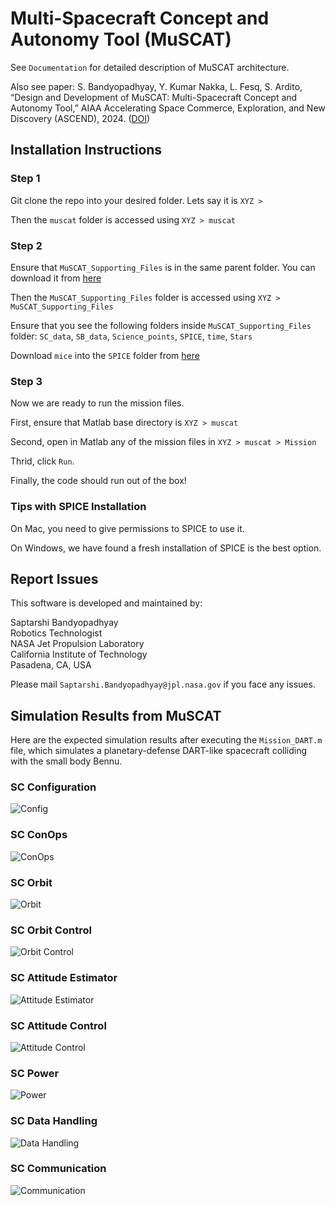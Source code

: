 # Multi-Spacecraft Concept and Autonomy Tool (MuSCAT) 

See `Documentation` for detailed description of MuSCAT architecture. 

Also see paper: S. Bandyopadhyay, Y. Kumar Nakka, L. Fesq, S. Ardito, “Design and Development of MuSCAT: Multi-Spacecraft Concept and Autonomy Tool,” AIAA Accelerating Space Commerce, Exploration, and New Discovery (ASCEND), 2024. ([DOI](https://doi.org/10.2514/6.2024-4805))


## Installation Instructions 

### Step 1 

Git clone the repo into your desired folder. Lets say it is `XYZ >`

Then the `muscat` folder is accessed using `XYZ > muscat`



### Step 2 

Ensure that `MuSCAT_Supporting_Files` is in the same parent folder. You can download it from [here](https://www.dropbox.com/s/qokkcj6sn802n7p/MuSCAT_Supporting_Files.zip?dl=0) 

Then the `MuSCAT_Supporting_Files` folder is accessed using `XYZ > MuSCAT_Supporting_Files`

Ensure that you see the following folders inside `MuSCAT_Supporting_Files` folder: `SC_data`, `SB_data`, `Science_points`, `SPICE`, `time`, `Stars`

Download `mice` into the `SPICE` folder from [here](https://naif.jpl.nasa.gov/naif/toolkit_MATLAB.html)



### Step 3

Now we are ready to run the mission files. 

First, ensure that Matlab base directory is `XYZ > muscat`

Second, open in Matlab any of the mission files in `XYZ > muscat > Mission` 

Thrid, click `Run`. 

Finally, the code should run out of the box!  



### Tips with SPICE Installation

On Mac, you need to give permissions to SPICE to use it. 

On Windows, we have found a fresh installation of SPICE is the best option. 



## Report Issues

This software is developed and maintained by:

Saptarshi Bandyopadhyay\
Robotics Technologist\
NASA Jet Propulsion Laboratory\
California Institute of Technology\
Pasadena, CA, USA 

Please mail `Saptarshi.Bandyopadhyay@jpl.nasa.gov` if you face any issues. 



## Simulation Results from MuSCAT

Here are the expected simulation results after executing the `Mission_DART.m` file, which simulates a planetary-defense DART-like spacecraft colliding with the small body Bennu. 

### SC Configuration

![Config](Documentation/README_Images/DART_1SC_configuration.png)

### SC ConOps

![ConOps](Documentation/README_Images/DART_SC1_ConOps.png)

### SC Orbit

![Orbit](Documentation/README_Images/DART_Orbit_Vizualization.png)

### SC Orbit Control

![Orbit Control](Documentation/README_Images/DART_SC1_Orbit_Control.png)

### SC Attitude Estimator

![Attitude Estimator](Documentation/README_Images/DART_SC1_Attitude_Estimator.png)

### SC Attitude Control

![Attitude Control](Documentation/README_Images/DART_SC1_Attitude_Actuator.png)

### SC Power

![Power](Documentation/README_Images/DART_SC1_Power.png)

### SC Data Handling

![Data Handling](Documentation/README_Images/DART_SC1_Data_Handling.png)

### SC Communication

![Communication](Documentation/README_Images/DART_SC1_Telecom.png)








